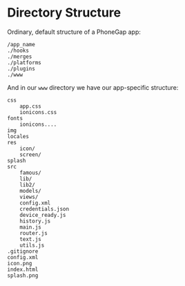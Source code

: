 # Directory Structure


Ordinary, default structure of a PhoneGap app:

    /app_name
    ./hooks
    ./merges
    ./platforms
    ./plugins
    ./www


And in our `www` directory we have our app-specific structure:

    css
        app.css
        ionicons.css
    fonts
        ionicons....
    img
    locales
    res
        icon/
        screen/
    splash
    src
        famous/
        lib/
        lib2/
        models/
        views/
        config.xml
        credentials.json
        device_ready.js
        history.js
        main.js
        router.js
        text.js
        utils.js
    .gitignore
    config.xml
    icon.png
    index.html
    splash.png
